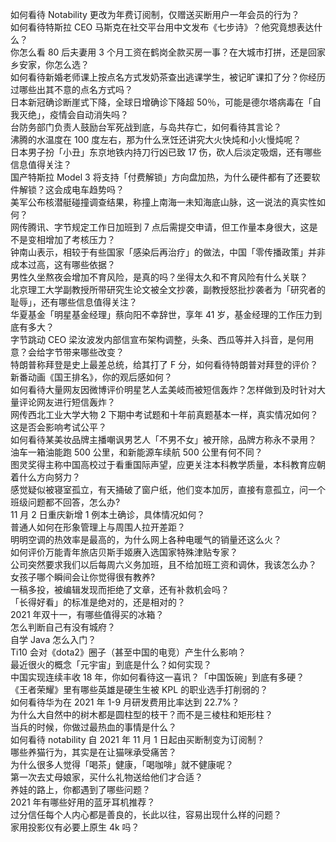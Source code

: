 如何看待 Notability 更改为年费订阅制，仅赠送买断用户一年会员的行为？  
如何看待特斯拉 CEO 马斯克在社交平台用中文发布《七步诗》？他究竟想表达什么？  
你怎么看 80 后夫妻用 3 个月工资在鹤岗全款买房一事？在大城市打拼，还是回家乡安家，你怎么选？  
如何看待新婚老师课上按点名方式发奶茶查出逃课学生，被记旷课扣了分？你经历过哪些出其不意的点名方式吗？  
日本新冠确诊断崖式下降，全球日增确诊下降超 50％，可能是德尔塔病毒在「自我灭绝」，疫情会自动消失吗？  
台防务部门负责人鼓励台军死战到底，与岛共存亡，如何看待其言论？  
沸腾的水温度在 100 度左右，那为什么烹饪还讲究大火快炖和小火慢炖呢？  
日本男子扮「小丑」东京地铁内持刀行凶已致 17 伤，砍人后淡定吸烟，还有哪些信息值得关注？  
国产特斯拉 Model 3 将支持「付费解锁」方向盘加热，为什么硬件都有了还要软件解锁？这会成电车趋势吗？  
美军公布核潜艇碰撞调查结果，称撞上南海一未知海底山脉，这一说法的真实性如何？  
网传腾讯、字节规定工作日加班到 7 点后需提交申请，但工作量本身很大，这是不是变相增加了考核压力？  
钟南山表示，相较于有些国家「感染后再治疗」的做法，中国「零传播政策」并非成本过高，这有哪些依据？  
男性久坐熬夜会增加不育风险，是真的吗？坐得太久和不育风险有什么关联？  
北京理工大学副教授所带研究生论文被全文抄袭，副教授怒批抄袭者为「研究者的耻辱」，还有哪些信息值得关注？  
华夏基金「明星基金经理」蔡向阳不幸辞世，享年 41 岁，基金经理的工作压力到底有多大？  
字节跳动 CEO 梁汝波发内部信宣布架构调整，头条、西瓜等并入抖音，是何用意？会给字节带来哪些改变？  
特朗普称拜登是史上最差总统，给其打了 F 分，如何看待特朗普对拜登的评价？  
新番动画《国王排名》，你的观后感如何？  
如何看待大量网友因微博评价明星艺人孟美岐而被短信轰炸？怎样做到及时针对大量评论网友进行短信轰炸？  
网传西北工业大学大物 2 下期中考试题和十年前真题基本一样，真实情况如何？这是否会影响考试公平？  
如何看待某美妆品牌主播嘲讽男艺人「不男不女」被开除，品牌方称永不录用？  
油车一箱油能跑 500 公里，和新能源车续航 500 公里有何不同？  
图灵奖得主称中国高校过于看重国际声望，应更关注本科教学质量，本科教育应朝着什么方向努力？  
感觉疑似被寝室孤立，有天捅破了窗户纸，他们变本加厉，直接有意孤立，问一个班级问题都不回答，怎么办?  
11 月 2 日重庆新增 1 例本土确诊，具体情况如何？  
普通人如何在形象管理上与周围人拉开差距？  
明明空调的热效率是最高的，为什么网上各种电暖气的销量还这么火？  
如何评价万能青年旅店贝斯手姬赓入选国家特殊津贴专家？  
公司突然要求我们以后每周六义务加班，且不给加班工资和调休，我该怎么办？  
女孩子哪个瞬间会让你觉得很有教养?  
一稿多投，被编辑发现而拒绝了文章，还有补救机会吗？  
「长得好看」的标准是绝对的，还是相对的？  
2021 年双十一，有哪些值得买的冰箱？  
怎么判断自己有没有城府？  
自学 Java 怎么入门？  
Ti10 会对《dota2》圈子（甚至中国的电竞）产生什么影响？  
最近很火的概念「元宇宙」到底是什么？如何实现？  
中国实现连续丰收 18 年，你如何看待这一喜讯？「中国饭碗」到底有多硬？  
《王者荣耀》里有哪些英雄是硬生生被 KPL 的职业选手打削弱的？  
如何看待华为在 2021 年 1-9 月研发费用比率达到 22.7%？  
为什么大自然中的树木都是圆柱型的枝干？而不是三棱柱和矩形柱？  
当兵的时候，你做过最热血的事情是什么？  
如何看待 notability 自 2021 年 11 月 1 日起由买断制变为订阅制？  
哪些养猫行为，其实是在让猫咪承受痛苦？  
为什么很多人觉得「喝茶」健康，「喝咖啡」就不健康呢？  
第一次去丈母娘家，买什么礼物送给他们才合适？  
养娃的路上，你都遇到了哪些问题？  
2021 年有哪些好用的蓝牙耳机推荐？  
过分信任每个人内心都是善良的，长此以往，容易出现什么样的问题？  
家用投影仪有必要上原生 4k 吗？  
